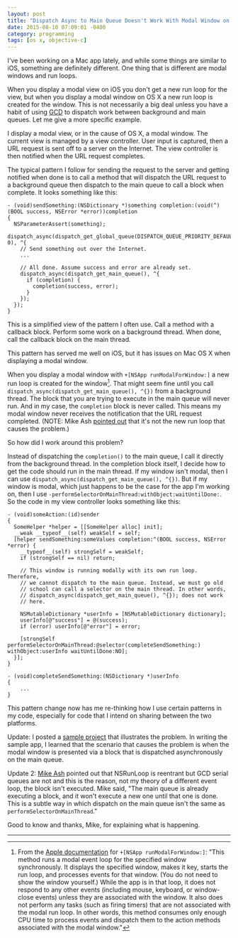 ```yaml
---
layout: post
title: "Dispatch Async to Main Queue Doesn't Work With Modal Window on Mac OS X"
date: 2015-08-10 07:09:01 -0400
category: programming
tags: [os x, objective-c]
---
```

I've been working on a Mac app lately, and while some things are similar to iOS, something are definitely different. One thing that is different are modal windows and run loops. 

When you display a modal view on iOS you don't get a new run loop for the view, but when you display a modal window on OS X a new run loop is created for the window. This is not necessarily a big deal unless you have a habit of using [GCD][gcd] to dispatch work between background and main queues. Let me give a more specific example.

I display a modal view, or in the cause of OS X, a modal window. The current view is managed by a view controller. User input is captured, then a URL request is sent off to a server on the Internet. The view controller is then notified when the URL request completes. 

The typical pattern I follow for sending the request to the server and getting notified when done is to call a method that will dispatch the URL request to a background queue then dispatch to the main queue to call a block when complete. It looks something like this:

    - (void)sendSomething:(NSDictionary *)something completion:(void(^)(BOOL success, NSError *error))completion
    {
      NSParameterAssert(something);
      dispatch_async(dispatch_get_global_queue(DISPATCH_QUEUE_PRIORITY_DEFAULT, 0), ^{
        // Send something out over the Internet.
        ...

        // All done. Assume success and error are already set.
        dispatch_async(dispatch_get_main_queue(), ^{
          if (completion) {
            completion(success, error);
          }
        });
      });
    }

This is a simplified view of the pattern I often use. Call a method with a callback block. Perform some work on a background thread. When done, call the callback block on the main thread. 

This pattern has served me well on iOS, but it has issues on Mac OS X when displaying a modal window.

When you display a modal window with `+[NSApp runModalForWindow:]` a new run loop is created for the window[^1]. That might seem fine until you call `dispatch_async(dispatch_get_main_queue(), ^{})` from a background thread. The block that you are trying to execute in the main queue will never run. And in my case, the `completion` block is never called. This means my modal window never receives the notification that the URL request completed. (NOTE: Mike Ash [pointed out](#update2) that it's not the new run loop that causes the problem.)

So how did I work around this problem?

Instead of dispatching the `completion()` to the main queue, I call it directly from the background thread. In the completion block itself, I decide how to get the code should run in the main thread. If my window isn't modal, then I can use `dispatch_async(dispatch_get_main_queue(), ^{})`. But if my window is modal, which just happens to be the case for the app I'm working on, then I use `-performSelectorOnMainThread:withObject:waitUntilDone:`. So the code in my view controller looks something like this:

    - (void)someAction:(id)sender
    {
      SomeHelper *helper = [[SomeHelper alloc] init];
      __weak __typeof__(self) weakSelf = self;
      [helper sendSomething:someValues completion:^(BOOL success, NSError *error) {
        __typeof__(self) strongSelf = weakSelf;
        if (strongSelf == nil) return;
        
        // This window is running modally with its own run loop. Therefore,
        // we cannot dispatch to the main queue. Instead, we must go old
        // school can call a selector on the main thread. In other words,
        // dispatch_async(dispatch_get_main_queue(), ^{}); does not work
        // here.
        
        NSMutableDictionary *userInfo = [NSMutableDictionary dictionary];
        userInfo[@"success"] = @(success);
        if (error) userInfo[@"error"] = error;
        
        [strongSelf performSelectorOnMainThread:@selector(completeSendSomething:) withObject:userInfo waitUntilDone:NO];
      }];
    }

    - (void)completeSendSomething:(NSDictionary *)userInfo
    {
        ...
    }

This pattern change now has me re-thinking how I use certain patterns in my code, especially for code that I intend on sharing between the two platforms.

Update: I posted a [sample project][2] that illustrates the problem. In writing the sample app, I learned that the scenario that causes the problem is when the modal window is presented via a block that is dispatched asynchronously on the main queue.

<a name="update2"></a>Update 2: [Mike Ash][mikeash] pointed out that NSRunLoop is reentrant but GCD serial queues are not and this is the reason, not my theory of a different event loop, the block isn't executed. Mike said, "The main queue is already executing a block, and it won't execute a new one until that one is done. This is a subtle way in which dispatch on the main queue isn't the same as `performSelectorOnMainThread`."

Good to know and thanks, Mike, for explaining what is happening.

---

[^1]: From the [Apple documentation][github] for `+[NSApp runModalForWindow:]`: "This method runs a modal event loop for the specified window synchronously. It displays the specified window, makes it key, starts the run loop, and processes events for that window. (You do not need to show the window yourself.) While the app is in that loop, it does not respond to any other events (including mouse, keyboard, or window-close events) unless they are associated with the window. It also does not perform any tasks (such as firing timers) that are not associated with the modal run loop. In other words, this method consumes only enough CPU time to process events and dispatch them to the action methods associated with the modal window."

[gcd]: https://developer.apple.com/library/ios/documentation/Performance/Reference/GCD_libdispatch_Ref/
[2]: https://developer.apple.com/library/mac/documentation/Cocoa/Reference/ApplicationKit/Classes/NSApplication_Class/index.html#//apple_ref/occ/instm/NSApplication/runModalForWindow:
[github]: https://github.com/kirbyt/MacModalDispatchAsyncProblem
[mikeash]: https://mikeash.com/pyblog/
